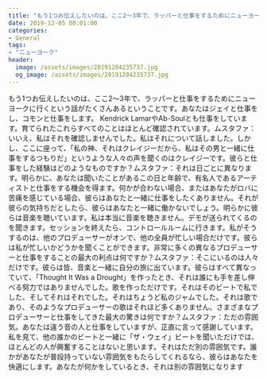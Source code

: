 ```yaml
---
title: "もう1つお伝えしたいのは、ここ2〜3年で、ラッパーと仕事をするためにニューヨークに行くという話がたくさんあるということです。"
date: 2019-12-05 00:01:00
categories:
- General
tags:
- "ニューヨーク"
header:
  image: /assets/images/20191204235737.jpg
  og_image: /assets/images/20191204235737.jpg
---
```


もう1つお伝えしたいのは、ここ2〜3年で、ラッパーと仕事をするためにニューヨークに行くという話がたくさんあるということです。あなたはジェイと仕事をし、コモンと仕事をします。 Kendrick LamarやAb-Soulとも仕事をしています。育てられたこれらすべてのことはほとんど確認されています。ムスタファ：いいえ、私はそれを確認しませんでした。私はそれについて話しました。しかし、ここに座って、「私の神、それはクレイジーだから、私はその男と一緒に仕事をするつもりだ」というような人々の声を聞くのはクレイジーです。彼らと仕事をした経験はどのようなものですか？ムスタファ：それは日ごとに異なります。明らかに、あなたは聞いたことがあるこの日と年齢で、有名人であるアーティストと仕事をする機会を得ます。何かが合わない場合、またはあなたがロバに苦痛を感じている場合、彼らはあなたと一緒に仕事をしたくありません。それが彼らの気持ちだとしたら、彼らはあなたと一緒に働かないでしょう。明らかに彼らは音楽を聴いています。私は本当に音楽を聴きません。デモが送られてくるのを聞きます。セッションを終えたら、コントロールルームに行きます。私がそうするのは、他のプロデューサーがオンで、他の全員が忙しい場合だけです。彼らは私が忙しいかどうかを聞くことができます。非常に多くの異なるプロデューサーと仕事をすることの最大の利点は何ですか？ムスタファ：そこにいるのは人々だけです。彼らは皆、音楽と一緒に自分の旅に出ています。彼らはすべて異なっていて、「Thought It Was a Drought」を作ったとき、それは誰にも手を差し伸べる努力ではありませんでした。歌を作っただけです。それはそのビートで私でした、そしてそれはそれでした。それはちょうど私のジャムでした。それは歌であり、そのようなプロデューサーの歌はそれほど多くありません。さまざまなプロデューサーと仕事をしてきた最大の驚きは何ですか？ムスタファ：ただの雰囲気。あなたは違う音の人と仕事をしていますが、正直に言って感謝しています。私を見て、他の誰かのビートと一緒に「ザ・ウェイ」ビートを聞いただけでは、ほとんどの人が興奮することはないと思います。それはただ別の雰囲気です。誰かがあなたが普段持っていない雰囲気をもたらしてくれるなら、彼らはあなたを快適にします。あなたが何かをしているとき、それは別の雰囲気になります
